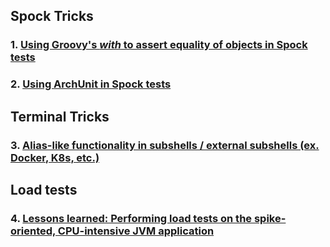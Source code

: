 ## Spock Tricks

### 1. [Using Groovy's *with* to assert equality of objects in Spock tests](https://krzysztof-owczarek.github.io/kowczarek.github.io/content/spock_use_with_assert.html)
### 2. [Using ArchUnit in Spock tests](https://krzysztof-owczarek.github.io/kowczarek.github.io/content/spock_with_archunit.html)

## Terminal Tricks
### 3. [Alias-like functionality in subshells / external subshells (ex. Docker, K8s, etc.)](https://krzysztof-owczarek.github.io/kowczarek.github.io/content/kind_of_aliases_in_subshell.html)

## Load tests
### 4. [Lessons learned: Performing load tests on the spike-oriented, CPU-intensive JVM application](https://krzysztof-owczarek.github.io/kowczarek.github.io/content/lessons_learned_load_tests.html)
